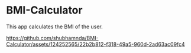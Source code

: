 # BMI-Calculator
This app calculates the BMI of the user.



https://github.com/shubhamnda/BMI-Calculator/assets/124252565/22b2b812-f318-49a5-960d-2ad63ac09fc4

